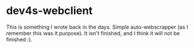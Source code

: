 # dev4s-webclient
This is something I wrote back in the days. Simple auto-webscrapper (as I remember this was it purpose). It isn't finished, and I think it will not be finished :).
